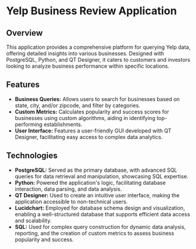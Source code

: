 # Yelp Business Review Application

## Overview
This application provides a comprehensive platform for querying Yelp data, offering detailed insights into various businesses. Designed with PostgreSQL, Python, and QT Designer, it caters to customers and investors looking to analyze business performance within specific locations.

## Features
- **Business Queries:** Allows users to search for businesses based on state, city, and/or zipcode, and filter by categories.
- **Custom Metrics:** Calculates popularity and success scores for businesses using custom algorithms, aiding in identifying top-performing establishments.
- **User Interface:** Features a user-friendly GUI developed with QT Designer, facilitating easy access to complex data analytics.

## Technologies
- **PostgreSQL:** Served as the primary database, with advanced SQL queries for data retrieval and manipulation, showcasing SQL expertise.
- **Python:** Powered the application's logic, facilitating database interaction, data parsing, and data analysis.
- **QT Designer:** Used to create an intuitive user interface, making the application accessible to non-technical users.
- **Lucidchart:** Employed for database schema design and visualization, enabling a well-structured database that supports efficient data access and scalability.
- **SQL:** Used for complex query construction for dynamic data analysis, reporting, and the creation of custom metrics to assess business popularity and success.
  
